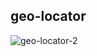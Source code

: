 ## geo-locator 
![geo-locator-2](https://user-images.githubusercontent.com/26394656/216402882-4b632ed8-a325-44ea-a243-b2fd955ea3c2.png)
